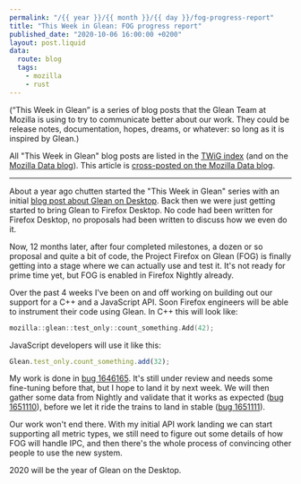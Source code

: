 ```yaml
---
permalink: "/{{ year }}/{{ month }}/{{ day }}/fog-progress-report"
title: "This Week in Glean: FOG progress report"
published_date: "2020-10-06 16:00:00 +0200"
layout: post.liquid
data:
  route: blog
  tags:
    - mozilla
    - rust
---
```


(“This Week in Glean” is a series of blog posts that the Glean Team at Mozilla is using to try to communicate better about our work. They could be release notes, documentation, hopes, dreams, or whatever: so long as it is inspired by Glean.)

All "This Week in Glean" blog posts are listed in the [TWiG index](https://mozilla.github.io/glean/book/appendix/twig.html)
(and on the [Mozilla Data blog](https://blog.mozilla.org/data/category/glean/)).
This article is [cross-posted on the Mozilla Data blog](https://blog.mozilla.org/data/2020/10/06/this-week-in-glean-fog-progress-report/).

---

About a year ago chutten started the "This Week in Glean" series with an initial
[blog post about Glean on Desktop](https://chuttenblog.wordpress.com/2019/10/17/this-week-in-glean-glean-on-desktop-project-fog/).
Back then we were just getting started to bring Glean to Firefox Desktop.
No code had been written for Firefox Desktop, no proposals had been written to discuss how we even do it.

Now, 12 months later, after four completed milestones, a dozen or so proposal and quite a bit of code,
the Project Firefox on Glean (FOG) is finally getting into a stage where we can actually use and test it.
It's not ready for prime time yet, but FOG is enabled in Firefox Nightly already.

Over the past 4 weeks I've been on and off working on building out our support for a C++ and a JavaScript API.
Soon Firefox engineers will be able to instrument their code using Glean.
In C++ this will look like:

```cpp
mozilla::glean::test_only::count_something.Add(42);
```

JavaScript developers will use it like this:

```javascript
Glean.test_only.count_something.add(32);
```

My work is done in [bug 1646165][mla].
It's still under review and needs some fine-tuning before that, but I hope to land it by next week.
We will then gather some data from Nightly and validate that it works as expected ([bug 1651110][nightlyvalidation]),
before we let it ride the trains to land in stable ([bug 1651111][trainride]).

Our work won't end there.
With my initial API work landing we can start supporting all metric types,
we still need to figure out some details of how FOG will handle IPC,
and then there's the whole process of convincing other people to use the new system.

[mla]: https://bugzilla.mozilla.org/show_bug.cgi?id=1646165
[trainride]: https://bugzilla.mozilla.org/show_bug.cgi?id=1651111
[nightlyvalidation]: https://bugzilla.mozilla.org/show_bug.cgi?id=1651110

2020 will be the year of Glean on the Desktop.
